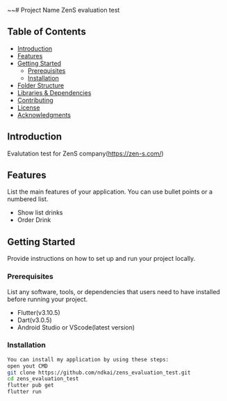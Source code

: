 ~~# Project Name
ZenS evaluation test

## Table of Contents

- [Introduction](#introduction)
- [Features](#features)
- [Getting Started](#getting-started)
    - [Prerequisites](#prerequisites)
    - [Installation](#installation)
- [Folder Structure](#folder-structure)
- [Libraries & Dependencies](#libraries--dependencies)
- [Contributing](#contributing)
- [License](#license)
- [Acknowledgments](#acknowledgments)

## Introduction

Evalutation test for ZenS company(https://zen-s.com/)

## Features

List the main features of your application. You can use bullet points or a numbered list.

- Show list drinks
- Order Drink

## Getting Started

Provide instructions on how to set up and run your project locally.

### Prerequisites

List any software, tools, or dependencies that users need to have installed before running your project.

- Flutter(v3.10.5)
- Dart(v3.0.5)
- Android Studio or VScode(latest version)

### Installation
```bash
You can install my application by using these steps:
open yout CMD
git clone https://github.com/ndkai/zens_evaluation_test.git
cd zens_evaluation_test
flutter pub get
flutter run


